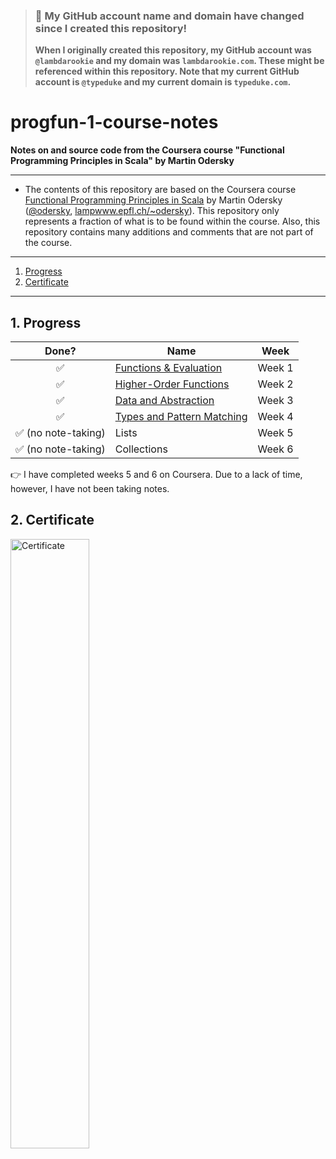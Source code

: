 > ### 🚨 My GitHub account name and domain have changed since I created this repository!
> **When I originally created this repository, my GitHub account was `@lambdarookie` and my domain was `lambdarookie.com`.
> These might be referenced within this repository.
> Note that my current GitHub account is `@typeduke` and my current domain is `typeduke.com`.**

# progfun-1-course-notes

**Notes on and source code from the Coursera course "Functional Programming Principles in Scala" by Martin Odersky**

---

* The contents of this repository are based on the Coursera course [Functional Programming Principles in Scala](https://de.coursera.org/learn/progfun1) by Martin Odersky ([@odersky](https://github.com/odersky), [lampwww.epfl.ch/~odersky](https://lampwww.epfl.ch/~odersky)).
  This repository only represents a fraction of what is to be found within the course.
  Also, this repository contains many additions and comments that are not part of the course.

---

1. [Progress](#1-progress) 
2. [Certificate](#2-certificate)

---

## 1. Progress

|  Done?                              | Name                                          | Week    |
|:-----------------------------------:|-----------------------------------------------|---------|
| :white_check_mark:                  | [Functions & Evaluation](notes/week_1.md)     | Week 1  |
| :white_check_mark:                  | [Higher-Order Functions](notes/week_2.md)     | Week 2  |
| :white_check_mark:                  | [Data and Abstraction](notes/week_3.md)       | Week 3  |
| :white_check_mark:                  | [Types and Pattern Matching](notes/week_4.md) | Week 4  |
| :white_check_mark: (no note-taking) | Lists                                         | Week 5  |
| :white_check_mark: (no note-taking) | Collections                                   | Week 6  |

:point_right: I have completed weeks 5 and 6 on Coursera.
Due to a lack of time, however, I have not been taking notes.

## 2. Certificate

<a href="https://www.coursera.org/account/accomplishments/records/EEPS5QERHXNC">
  <img alt="Certificate" width=50% height=50% src="certificate/epfl_functional_programming_principles_in_scala_certificate.png" />
</a>
